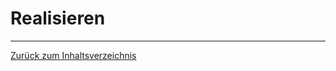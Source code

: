 # Realisieren 

<hr> 




[Zurück zum Inhaltsverzeichnis](BLJ_Snackautomat-Simulator_Leo-Kar-Ken/README.md)
